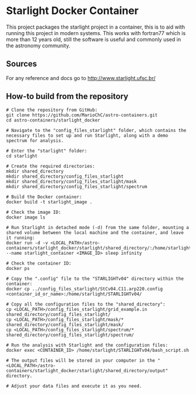 # Starlight Docker Container

This project packages the starlight project in a container,
this is to aid with running this project in modern
systems. This works with fortran77 which is more than 12 years
old, still the software is useful and commonly used in the astronomy
community.

## Sources

For any reference and docs go to http://www.starlight.ufsc.br/

## How-to build from the repository
```
# Clone the repository from GitHub:
git clone https://github.com/MarioChC/astro-containers.git
cd astro-containers/starlight_docker

# Navigate to the "config_files_starlight" folder, which contains the necessary files to set up and run Starlight, along with a demo spectrum for analysis.

# Enter the "starlight" folder:
cd starlight

# Create the required directories:
mkdir shared_directory
mkdir shared_directory/config_files_starlight
mkdir shared_directory/config_files_starlight/mask
mkdir shared_directory/config_files_starlight/spectrum

# Build the Docker container:
docker build -t starlight_image .

# Check the image ID:
docker image ls

# Run Starlight in detached mode (-d) from the same folder, mounting a shared volume between the local machine and the container, and leave it running:
docker run -d -v <LOCAL_PATH>/astro-containers/starlight_docker/starlight/shared_directory/:/home/starlight/shared_directory/ --name starlight_container <IMAGE_ID> sleep infinity

# Check the container ID:
docker ps

# Copy the ".config" file to the "STARLIGHTv04" directory within the container:
docker cp ../config_files_starlight/StCv04.C11.arp220.config <container_id_or_name>:/home/starlight/STARLIGHTv04/

# Copy all the configuration files to the "shared_directory":
cp <LOCAL_PATH>/config_files_starlight/grid_example.in shared_directory/config_files_starlight/
cp <LOCAL_PATH>/config_files_starlight/mask/* shared_directory/config_files_starlight/mask/
cp <LOCAL_PATH>/config_files_starlight/spectrum/* shared_directory/config_files_starlight/spectrum/

# Run the analysis with Starlight and the configuration files:
docker exec <CONTAINER_ID> /home/starlight/STARLIGHTv04/bash_script.sh

# The output files will be stored in your computer in the "<LOCAL_PATH>/astro-containers/starlight_docker/starlight/shared_directory/output" directory.

# Adjust your data files and execute it as you need.
```

